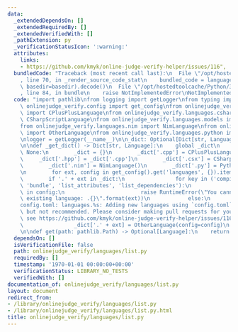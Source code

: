 ```yaml
---
data:
  _extendedDependsOn: []
  _extendedRequiredBy: []
  _extendedVerifiedWith: []
  _pathExtension: py
  _verificationStatusIcon: ':warning:'
  attributes:
    links:
    - https://github.com/kmyk/online-judge-verify-helper/issues/116",
  bundledCode: "Traceback (most recent call last):\n  File \"/opt/hostedtoolcache/Python/3.8.5/x64/lib/python3.8/site-packages/onlinejudge_verify/documentation/build.py\"\
    , line 70, in _render_source_code_stat\n    bundled_code = language.bundle(stat.path,\
    \ basedir=basedir).decode()\n  File \"/opt/hostedtoolcache/Python/3.8.5/x64/lib/python3.8/site-packages/onlinejudge_verify/languages/python.py\"\
    , line 84, in bundle\n    raise NotImplementedError\nNotImplementedError\n"
  code: "import pathlib\nfrom logging import getLogger\nfrom typing import *\n\nfrom\
    \ onlinejudge_verify.config import get_config\nfrom onlinejudge_verify.languages.cplusplus\
    \ import CPlusPlusLanguage\nfrom onlinejudge_verify.languages.csharpscript import\
    \ CSharpScriptLanguage\nfrom onlinejudge_verify.languages.models import Language\n\
    from onlinejudge_verify.languages.nim import NimLanguage\nfrom onlinejudge_verify.languages.other\
    \ import OtherLanguage\nfrom onlinejudge_verify.languages.python import PythonLanguage\n\
    \nlogger = getLogger(__name__)\n\n_dict: Optional[Dict[str, Language]] = None\n\
    \n\ndef _get_dict() -> Dict[str, Language]:\n    global _dict\n    if _dict is\
    \ None:\n        _dict = {}\n        _dict['.cpp'] = CPlusPlusLanguage()\n   \
    \     _dict['.hpp'] = _dict['.cpp']\n        _dict['.csx'] = CSharpScriptLanguage()\n\
    \        _dict['.nim'] = NimLanguage()\n        _dict['.py'] = PythonLanguage()\n\
    \n        for ext, config in get_config().get('languages', {}).items():\n    \
    \        if '.' + ext in _dict:\n                for key in ('compile', 'execute',\
    \ 'bundle', 'list_attributes', 'list_dependencies'):\n                    if key\
    \ in config:\n                        raise RuntimeError(\"You cannot overwrite\
    \ existing language: .{}\".format(ext))\n            else:\n                logger.warn(\"\
    config.toml: languages.%s: Adding new languages using `config.toml` is supported\
    \ but not recommended. Please consider making pull requests for your languages,\
    \ see https://github.com/kmyk/online-judge-verify-helper/issues/116\", ext)\n\
    \                _dict['.' + ext] = OtherLanguage(config=config)\n    return _dict\n\
    \n\ndef get(path: pathlib.Path) -> Optional[Language]:\n    return _get_dict().get(path.suffix)\n"
  dependsOn: []
  isVerificationFile: false
  path: onlinejudge_verify/languages/list.py
  requiredBy: []
  timestamp: '1970-01-01 00:00:00+00:00'
  verificationStatus: LIBRARY_NO_TESTS
  verifiedWith: []
documentation_of: onlinejudge_verify/languages/list.py
layout: document
redirect_from:
- /library/onlinejudge_verify/languages/list.py
- /library/onlinejudge_verify/languages/list.py.html
title: onlinejudge_verify/languages/list.py
---
```

